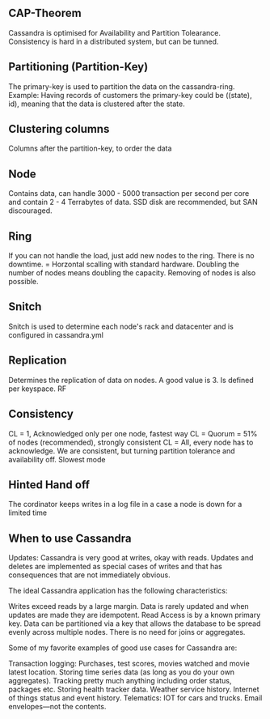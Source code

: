<h2>CAP-Theorem</h2>
Cassandra is optimised for Availability and Partition Tolearance. Consistency is hard in a distributed system, but can be tunned. 

<h2>Partitioning (Partition-Key)</h2>
The primary-key is used to partition the data on the cassandra-ring. 
Example: Having records of customers the primary-key could be ((state), id), meaning that the data is clustered after the state.

<h2>Clustering columns</h2>
Columns after the partition-key, to order the data

<h2>Node</h2>
Contains data, can handle 3000 - 5000 transaction per second per core and contain 2 - 4 Terrabytes of data.
SSD disk are recommended, but SAN discouraged.

<h2>Ring</h2>
If you can not handle the load, just add new nodes to the ring. There is no downtime. = Horzontal scalling with standard hardware. Doubling the number of nodes means doubling the capacity. 
Removing of nodes is also possible. 

<h2>Snitch</h2>
Snitch is used to determine each node's rack and datacenter and is configured in cassandra.yml

<h2>Replication</h2>
Determines the replication of data on nodes. A good value is 3. Is defined per keyspace. 
RF

<h2>Consistency</h2>
CL = 1, Acknowledged only per one node, fastest way
CL = Quorum =  51% of nodes (recommended), strongly consistent
CL = All, every node has to acknowledge. We are consistent, but turning partition tolerance and availability off. Slowest mode

<h2>Hinted Hand off</h2>
The cordinator keeps writes in a log file in a case a node is down for a limited time

<h2>When to use Cassandra</h2>
Updates: Cassandra is very good at writes, okay with reads. Updates and deletes are implemented as special cases of writes and that has consequences that are not immediately obvious.

The ideal Cassandra application has the following characteristics:

Writes exceed reads by a large margin.
Data is rarely updated and when updates are made they are idempotent.
Read Access is by a known primary key.
Data can be partitioned via a key that allows the database to be spread evenly across multiple nodes.
There is no need for joins or aggregates.

Some of my favorite examples of good use cases for Cassandra are:

Transaction logging: Purchases, test scores, movies watched and movie latest location.
Storing time series data (as long as you do your own aggregates).
Tracking pretty much anything including order status, packages etc.
Storing health tracker data.
Weather service history.
Internet of things status and event history.
Telematics: IOT for cars and trucks.
Email envelopes—not the contents.
